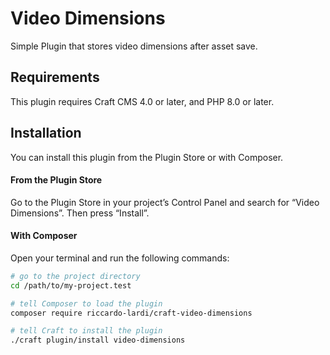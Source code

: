 # Video Dimensions

Simple Plugin that stores video dimensions after asset save.

## Requirements

This plugin requires Craft CMS 4.0 or later, and PHP 8.0 or later.

## Installation

You can install this plugin from the Plugin Store or with Composer.

#### From the Plugin Store

Go to the Plugin Store in your project’s Control Panel and search for “Video Dimensions”. Then press “Install”.

#### With Composer

Open your terminal and run the following commands:

```bash
# go to the project directory
cd /path/to/my-project.test

# tell Composer to load the plugin
composer require riccardo-lardi/craft-video-dimensions

# tell Craft to install the plugin
./craft plugin/install video-dimensions
```
